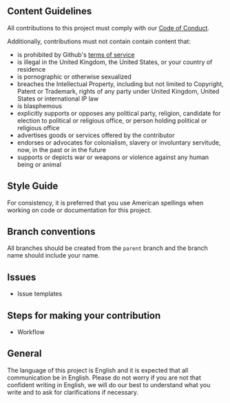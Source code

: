## Content Guidelines

All contributions to this project must comply with our [Code of Conduct](https://github.com/dominicduffin1/python-turtle-art-canvas/blob/parent/CODE_OF_CONDUCT.md).

Additionally, contributions must not contain contain content that:

- is prohibited by Github's [terms of service](https://docs.github.com/en/github/site-policy/github-terms-of-service)
- is illegal in the United Kingdom, the United States, or your country of residence
- is pornographic or otherwise sexualized
- breaches the Intellectual Property, including but not limited to Copyright, Patent or Trademark, rights of any party under United Kingdom, United States or international IP law
- is blasphemous
- explicitly supports or opposes any political party, religion, candidate for election to political or religious office, or person holding political or religious office
- advertises goods or services offered by the contributor
- endorses or advocates for colonialism, slavery or involuntary servitude, now, in the past or in the future
- supports or depicts war or weapons or violence against any human being or animal

## Style Guide

For consistency, it is preferred that you use American spellings when working on code or documentation for this project.

## Branch conventions

All branches should be created from the `parent` branch and the branch name should include your name.

## Issues

- Issue templates

## Steps for making your contribution

- Workflow

## General

The language of this project is English and it is expected that all communication be in English. Please do not worry if you are not that confident writing in English, we will do our best to understand what you write and to ask for clarifications if necessary.
